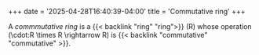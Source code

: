 +++
date = '2025-04-28T16:40:39-04:00'
title = 'Commutative ring'
+++

A _commmutative ring_ is a {{< backlink "ring" "ring">}}
\(R\) whose operation \(\cdot:R \times R \rightarrow R\) is
{{< backlink "commutative" "commutative" >}}.
